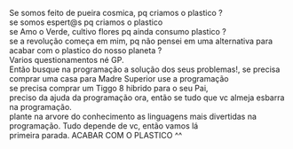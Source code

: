 Se somos feito de pueira cosmica, pq criamos o plastico ? <br>
se somos espert@s pq criamos o plastico <br>
se Amo o  Verde, cultivo flores pq ainda consumo plastico ? <br>
se a revolução começa em mim, pq não pensei em uma alternativa para acabar com o plastico do nosso planeta ? <br>
Varios questionamentos né GP. <br> Então busque na programação a solução dos seus problemas!, se precisa comprar uma casa para Madre Superior use a programação <br>
se precisa comprar um Tiggo 8 hibrido para o seu Pai, <br> preciso da ajuda da programação 
ora, então se tudo que vc almeja esbarra na programação. <br>
plante na arvore do conhecimento as linguagens mais divertidas na programação.
Tudo depende de vc, então vamos lá <br>
primeira parada. ACABAR COM O PLASTICO ^^